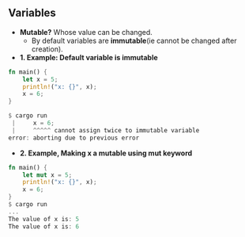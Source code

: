 ## Variables
- **Mutable?** Whose value can be changed. 
  - By default variables are **immutable**(ie cannot be changed after creation).
- **1. Example: Default variable is immutable**
```rust
fn main() {
    let x = 5;
    println!("x: {}", x);
    x = 6;
}

$ cargo run
 |     x = 6;
 |     ^^^^^ cannot assign twice to immutable variable
error: aborting due to previous error
```
- **2. Example, Making x a mutable using mut keyword**
```rust
fn main() {
    let mut x = 5;
    println!("x: {}", x);
    x = 6;
}
$ cargo run
...
The value of x is: 5
The value of x is: 6
```
